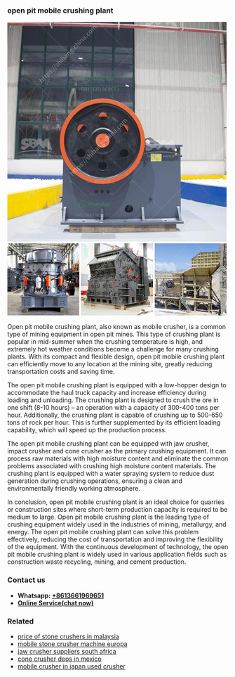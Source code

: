 <h3>open pit mobile crushing plant</h3><img src='1708663435.jpg' alt=''><p>Open pit mobile crushing plant, also known as mobile crusher, is a common type of mining equipment in open pit mines. This type of crushing plant is popular in mid-summer when the crushing temperature is high, and extremely hot weather conditions become a challenge for many crushing plants. With its compact and flexible design, open pit mobile crushing plant can efficiently move to any location at the mining site, greatly reducing transportation costs and saving time.</p><p>The open pit mobile crushing plant is equipped with a low-hopper design to accommodate the haul truck capacity and increase efficiency during loading and unloading. The crushing plant is designed to crush the ore in one shift (8-10 hours) – an operation with a capacity of 300-400 tons per hour. Additionally, the crushing plant is capable of crushing up to 500-650 tons of rock per hour. This is further supplemented by its efficient loading capability, which will speed up the production process.</p><p>The open pit mobile crushing plant can be equipped with jaw crusher, impact crusher and cone crusher as the primary crushing equipment. It can process raw materials with high moisture content and eliminate the common problems associated with crushing high moisture content materials. The crushing plant is equipped with a water spraying system to reduce dust generation during crushing operations, ensuring a clean and environmentally friendly working atmosphere.</p><p>In conclusion, open pit mobile crushing plant is an ideal choice for quarries or construction sites where short-term production capacity is required to be medium to large. Open pit mobile crushing plant is the leading type of crushing equipment widely used in the industries of mining, metallurgy, and energy. The open pit mobile crushing plant can solve this problem effectively, reducing the cost of transportation and improving the flexibility of the equipment. With the continuous development of technology, the open pit mobile crushing plant is widely used in various application fields such as construction waste recycling, mining, and cement production.</p><h3>Contact us</h3><ul><li><strong>Whatsapp:&nbsp;<a href="https://wa.me/8613661969651">+8613661969651</a></strong></li><li><a href="https://swt.shibang-china.com/?git&amp;zhl&amp;open pit mobile crushing plant"><strong>Online Service(chat now)</strong></a></li></ul><h3>Related</h3><ul><li><a href='price of stone crushers in malaysia.md'>price of stone crushers in malaysia</a></li><li><a href='mobile stone crusher machine europa.md'>mobile stone crusher machine europa</a></li><li><a href='jaw crusher suppliers south africa.md'>jaw crusher suppliers south africa</a></li><li><a href='cone crusher deos in mexico.md'>cone crusher deos in mexico</a></li><li><a href='mobile crusher in japan used crusher.md'>mobile crusher in japan used crusher</a></li></ul>